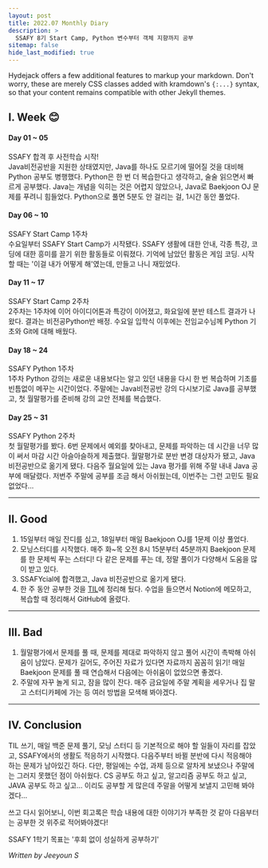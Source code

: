 ```yaml
---
layout: post
title: 2022.07 Monthly Diary
description: >
  SSAFY 8기 Start Camp, Python 변수부터 객체 지향까지 공부
sitemap: false
hide_last_modified: true
---
```


Hydejack offers a few additional features to markup your markdown.
Don't worry, these are merely CSS classes added with kramdown's `{:...}` syntax,
so that your content remains compatible with other Jekyll themes.

## I. Week :blush:
#### Day 01 ~ 05
SSAFY 합격 후 사전학습 시작!  
Java비전공반을 지원한 상태였지만, Java를 하나도 모르기에 떨어질 것을 대비해 Python 공부도 병행했다. Python은 한 번 더 복습한다고 생각하고, 술술 읽으면서 빠르게 공부했다. Java는 개념을 익히는 것은 어렵지 않았으나, Java로 Baekjoon OJ 문제를 푸려니 힘들었다. Python으로 풀면 5분도 안 걸리는 걸, 1시간 동안 풀었다.  
#### Day 06 ~ 10
SSAFY Start Camp 1주차  
수요일부터 SSAFY Start Camp가 시작됐다. SSAFY 생활에 대한 안내, 각종 특강, 코딩에 대한 흥미를 끌기 위한 활동들로 이뤄졌다. 기억에 남았던 활동은 게임 코딩. 시작할 때는 '이걸 내가 어떻게 해'였는데, 만들고 나니 재밌었다.   
#### Day 11 ~ 17
SSAFY Start Camp 2주차  
2주차는 1주차에 이어 아이디어톤과 특강이 이어졌고, 화요일에 분반 테스트 결과가 나왔다. 결과는 비전공Python반 배정. 수요일 입학식 이후에는 전임교수님께 Python 기초와 Git에 대해 배웠다.  
#### Day 18 ~ 24
SSAFY Python 1주차  
1주차 Python 강의는 새로운 내용보다는 알고 있던 내용을 다시 한 번 복습하며 기초를 빈틈없이 메꾸는 시간이었다. 주말에는 Java비전공반 강의 다시보기로 Java를 공부했고, 첫 월말평가를 준비해 강의 교안 전체를 복습했다.  
#### Day 25 ~ 31
SSAFY Python 2주차  
첫 월말평가를 봤다. 6번 문제에서 예외를 찾아내고, 문제를 파악하는 데 시간을 너무 많이 써서 마감 시간 아슬아슬하게 제출했다. 월말평가로 분반 변경 대상자가 됐고, Java 비전공반으로 옮기게 됐다. 다음주 월요일에 있는 Java 평가를 위해 주말 내내 Java 공부에 매달렸다. 저번주 주말에 공부를 조금 해서 아쉬웠는데, 이번주는 그런 고민도 필요 없었다...

---
## II. Good
1. 15일부터 매일 잔디를 심고, 18일부터 매일 Baekjoon OJ를 1문제 이상 풀었다.
2. 모닝스터디를 시작했다. 매주 화~목 오전 8시 15분부터 45분까지 Baekjoon 문제를 한 문제씩 푸는 스터디! 다 같은 문제를 푸는 데, 정말 풀이가 다양해서 도움을 많이 받고 있다.
3. SSAFYcial에 합격했고, Java 비전공반으로 옮기게 됐다.
4. 한 주 동안 공부한 것을 [TIL](https://keen-tarsal-f3c.notion.site/TIL-Today-I-Learned-d9c70648bdaa44698286fd9380a14aa2)에 정리해 뒀다. 수업을 들으면서 Notion에 메모하고, 복습할 때 정리해서 GitHub에 올렸다.

---
## III. Bad
1. 월말평가에서 문제를 풀 때, 문제를 제대로 파악하지 않고 풀어 시간이 촉박해 아쉬움이 남았다. 문제가 길어도, 주어진 자료가 있다면 자료까지 꼼꼼히 읽기! 매일 Baekjoon 문제를 풀 때 연습해서 다음에는 아쉬움이 없었으면 좋겠다.   
2. 주말에 자꾸 놀게 되고, 잠을 많이 잔다. 매주 금요일에 주말 계획을 세우거나 집 말고 스터디카페에 가는 등 여러 방법을 모색해 봐야겠다.

---
## IV. Conclusion
TIL 쓰기, 매일 백준 문제 풀기, 모닝 스터디 등 기본적으로 해야 할 일들이 자리를 잡았고, SSAFY에서의 생활도 적응하기 시작했다. 다음주부터 바뀔 분반에 다시 적응해야 하는 문제가 남아있긴 하다. 다만, 평일에는 수업, 과제 등으로 알차게 보냈으나 주말에는 그러지 못했던 점이 아쉬웠다. CS 공부도 하고 싶고, 알고리즘 공부도 하고 싶고, JAVA 공부도 하고 싶고... 이리도 공부할 게 많은데 주말을 어떻게 보낼지 고민해 봐야 겠다...

쓰고 다시 읽어보니, 이번 회고록은 학습 내용에 대한 이야기가 부족한 것 같아 다음부터는 공부한 것 위주로 적어봐야겠다!

SSAFY 1학기 목표는 '후회 없이 성실하게 공부하기'  

_Written by Jeeyoun S_
